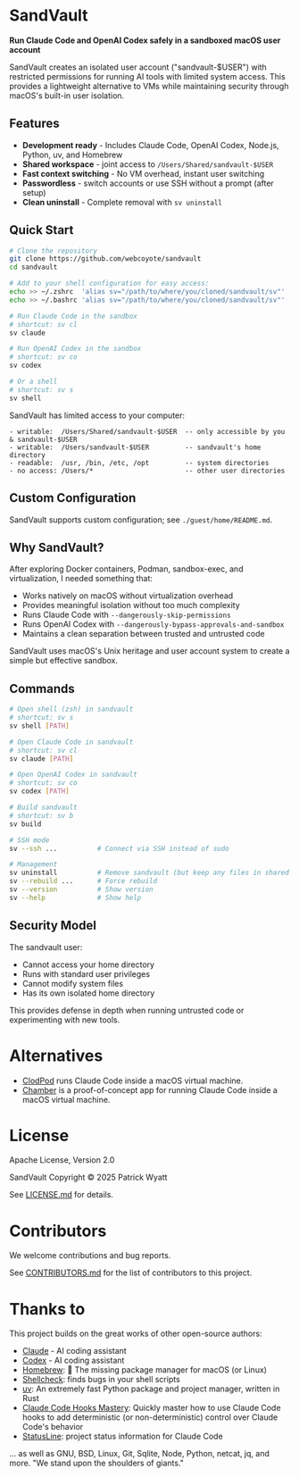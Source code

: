 # SandVault

**Run Claude Code and OpenAI Codex safely in a sandboxed macOS user account**

SandVault creates an isolated user account ("sandvault-$USER") with restricted permissions for running AI tools with limited system access. This provides a lightweight alternative to VMs while maintaining security through macOS's built-in user isolation.


## Features

- **Development ready** - Includes Claude Code, OpenAI Codex, Node.js, Python, uv, and Homebrew
- **Shared workspace** - joint access to `/Users/Shared/sandvault-$USER`
- **Fast context switching** - No VM overhead, instant user switching
- **Passwordless** - switch accounts or use SSH without a prompt (after setup)
- **Clean uninstall** - Complete removal with `sv uninstall`


## Quick Start

```bash
# Clone the repository
git clone https://github.com/webcoyote/sandvault
cd sandvault

# Add to your shell configuration for easy access:
echo >> ~/.zshrc  'alias sv="/path/to/where/you/cloned/sandvault/sv"'
echo >> ~/.bashrc 'alias sv="/path/to/where/you/cloned/sandvault/sv"'

# Run Claude Code in the sandbox
# shortcut: sv cl
sv claude

# Run OpenAI Codex in the sandbox
# shortcut: sv co
sv codex

# Or a shell
# shortcut: sv s
sv shell
```

SandVault has limited access to your computer:

```
- writable:  /Users/Shared/sandvault-$USER  -- only accessible by you & sandvault-$USER
- writable:  /Users/sandvault-$USER         -- sandvault's home directory
- readable:  /usr, /bin, /etc, /opt         -- system directories
- no access: /Users/*                       -- other user directories
```


## Custom Configuration

SandVault supports custom configuration; see `./guest/home/README.md`.


## Why SandVault?

After exploring Docker containers, Podman, sandbox-exec, and virtualization, I needed something that:

- Works natively on macOS without virtualization overhead
- Provides meaningful isolation without too much complexity
- Runs Claude Code with `--dangerously-skip-permissions`
- Runs OpenAI Codex with `--dangerously-bypass-approvals-and-sandbox`
- Maintains a clean separation between trusted and untrusted code

SandVault uses macOS's Unix heritage and user account system to create a simple but effective sandbox.


## Commands

```bash
# Open shell (zsh) in sandvault
# shortcut: sv s
sv shell [PATH]

# Open Claude Code in sandvault
# shortcut: sv cl
sv claude [PATH]

# Open OpenAI Codex in sandvault
# shortcut: sv co
sv codex [PATH]

# Build sandvault
# shortcut: sv b
sv build

# SSH mode
sv --ssh ...          # Connect via SSH instead of sudo

# Management
sv uninstall          # Remove sandvault (but keep any files in shared directory)
sv --rebuild ...      # Force rebuild
sv --version          # Show version
sv --help             # Show help
```


## Security Model

The sandvault user:

- Cannot access your home directory
- Runs with standard user privileges
- Cannot modify system files
- Has its own isolated home directory

This provides defense in depth when running untrusted code or experimenting with new tools.


# Alternatives

- [ClodPod](https://github.com/webcoyote/clodpod) runs Claude Code inside a macOS virtual machine.
- [Chamber](https://github.com/cirruslabs/chamber) is a proof-of-concept app for running Claude Code inside a macOS virtual machine.


# License

Apache License, Version 2.0

SandVault Copyright © 2025 Patrick Wyatt

See [LICENSE.md](LICENSE.md) for details.


# Contributors

We welcome contributions and bug reports.

See [CONTRIBUTORS.md](CONTRIBUTORS.md) for the list of contributors to this project.


# Thanks to

This project builds on the great works of other open-source authors:

- [Claude](https://www.anthropic.com/claude) - AI coding assistant
- [Codex](https://openai.com/codex/) - AI coding assistant
- [Homebrew](https://brew.sh): 🍺 The missing package manager for macOS (or Linux)
- [Shellcheck](https://www.shellcheck.net): finds bugs in your shell scripts
- [uv](https://docs.astral.sh/uv/): An extremely fast Python package and project manager, written in Rust
- [Claude Code Hooks Mastery](https://github.com/disler/claude-code-hooks-mastery): Quickly master how to use Claude Code hooks to add deterministic (or non-deterministic) control over Claude Code's behavior
- [StatusLine](https://gist.github.com/dhkts1/55709b1925b94aec55083dd1da9d8f39): project status information for Claude Code

... as well as GNU, BSD, Linux, Git, Sqlite, Node, Python, netcat, jq, and more. "We stand upon the shoulders of giants."
